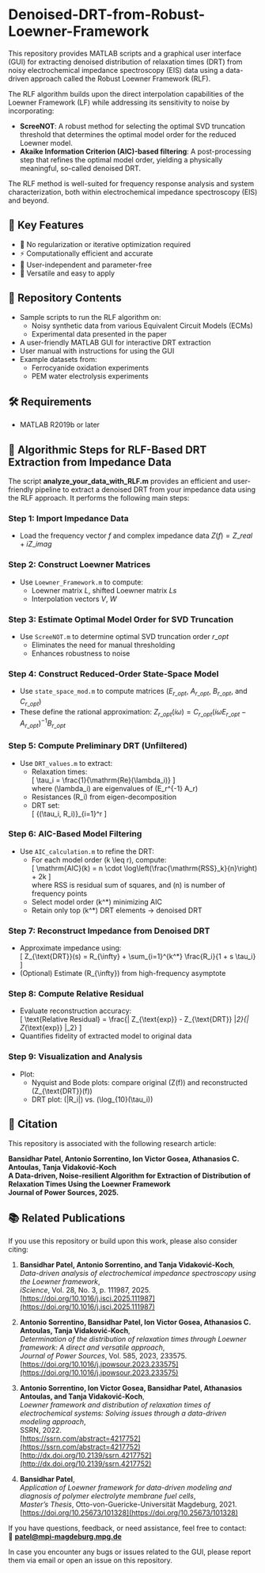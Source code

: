 # Denoised-DRT-from-Robust-Loewner-Framework

This repository provides MATLAB scripts and a graphical user interface (GUI) for extracting denoised distribution of relaxation times (DRT) from noisy electrochemical impedance spectroscopy (EIS) data using a data-driven approach called the Robust Loewner Framework (RLF).

The RLF algorithm builds upon the direct interpolation capabilities of the Loewner Framework (LF) while addressing its sensitivity to noise by incorporating:
* **ScreeNOT**: A robust method for selecting the optimal SVD truncation threshold that determines the optimal model order for the reduced Loewner model.
* **Akaike Information Criterion (AIC)-based filtering**: A post-processing step that refines the optimal model order, yielding a physically meaningful, so-called denoised DRT.

The RLF method is well-suited for frequency response analysis and system characterization, both within electrochemical impedance spectroscopy (EIS) and beyond.

## 🔑 Key Features

- 🚫 No regularization or iterative optimization required 
- ⚡ Computationally efficient and accurate  
- 🙌 User-independent and parameter-free 
- 🔧 Versatile and easy to apply  

## 📁 Repository Contents

- Sample scripts to run the RLF algorithm on:
  - Noisy synthetic data from various Equivalent Circuit Models (ECMs)
  - Experimental data presented in the paper
- A user-friendly MATLAB GUI for interactive DRT extraction
- User manual with instructions for using the GUI
- Example datasets from:
  - Ferrocyanide oxidation experiments
  - PEM water electrolysis experiments

## 🛠️ Requirements

- MATLAB R2019b or later

## 📝 Algorithmic Steps for RLF-Based DRT Extraction from Impedance Data
The script **analyze_your_data_with_RLF.m** provides an efficient and user-friendly pipeline to extract a denoised DRT from your impedance data using the RLF approach. 
It performs the following main steps:
### Step 1: Import Impedance Data

- Load the frequency vector $f$ and complex impedance data $Z(f) = Z\_{real} + i Z\_{imag}$

### Step 2: Construct Loewner Matrices

- Use `Loewner_Framework.m` to compute:
  - Loewner matrix $L$, shifted Loewner matrix $Ls$
  - Interpolation vectors $V$, $W$

### Step 3: Estimate Optimal Model Order for SVD Truncation

- Use `ScreeNOT.m` to determine optimal SVD truncation order $r\_{opt}$
  - Eliminates the need for manual thresholding
  - Enhances robustness to noise

### Step 4: Construct Reduced-Order State-Space Model

- Use `state_space_mod.m` to compute matrices ($E_{r\_{opt}}$, $A_{r\_{opt}}$, $B_{r\_{opt}}$, and $C_{r\_{opt}}$)
- These define the rational approximation:
  $Z_{r\_{opt}}(i\omega) = C_{r\_{opt}} (i\omega E_{r\_{opt}} - A_{r\_{opt}})^{-1} B_{r\_{opt}}$


### Step 5: Compute Preliminary DRT (Unfiltered)

- Use `DRT_values.m` to extract:
  - Relaxation times:  
    \[
    \tau_i = \frac{1}{\mathrm{Re}(\lambda_i)}
    \]  
    where \(\lambda_i\) are eigenvalues of \(E_r^{-1} A_r\)
  - Resistances \(R_i\) from eigen-decomposition
  - DRT set:  
    \[
    \{(\tau_i, R_i)\}_{i=1}^r
    \]

### Step 6: AIC-Based Model Filtering

- Use `AIC_calculation.m` to refine the DRT:
  - For each model order \(k \leq r\), compute:  
    \[
    \mathrm{AIC}(k) = n \cdot \log\left(\frac{\mathrm{RSS}_k}{n}\right) + 2k
    \]  
    where RSS is residual sum of squares, and \(n\) is number of frequency points
  - Select model order \(k^*\) minimizing AIC
  - Retain only top \(k^*\) DRT elements → denoised DRT

### Step 7: Reconstruct Impedance from Denoised DRT

- Approximate impedance using:  
  \[
  Z_{\text{DRT}}(s) = R_{\infty} + \sum_{i=1}^{k^*} \frac{R_i}{1 + s \tau_i}
  \]
- (Optional) Estimate \(R_{\infty}\) from high-frequency asymptote

### Step 8: Compute Relative Residual

- Evaluate reconstruction accuracy:  
  \[
  \text{Relative Residual} = \frac{\| Z_{\text{exp}} - Z_{\text{DRT}} \|_2}{\| Z_{\text{exp}} \|_2}
  \]
- Quantifies fidelity of extracted model to original data

### Step 9: Visualization and Analysis

- Plot:
  - Nyquist and Bode plots: compare original \(Z(f)\) and reconstructed \(Z_{\text{DRT}}(f)\)
  - DRT plot: \(|R_i|\) vs. \(\log_{10}(\tau_i)\)


## 📄 Citation

This repository is associated with the following research article:

**Bansidhar Patel, Antonio Sorrentino, Ion Victor Gosea, Athanasios C. Antoulas, Tanja Vidaković-Koch**  
**A Data-driven, Noise-resilient Algorithm for Extraction of Distribution of Relaxation Times Using the Loewner Framework**  
**Journal of Power Sources, 2025.**

## 📚 Related Publications

If you use this repository or build upon this work, please also consider citing:

1. **Bansidhar Patel, Antonio Sorrentino, and Tanja Vidaković-Koch**,  
   *Data-driven analysis of electrochemical impedance spectroscopy using the Loewner framework*,  
   *iScience*, Vol. 28, No. 3, p. 111987, 2025.  
   [https://doi.org/10.1016/j.isci.2025.111987](https://doi.org/10.1016/j.isci.2025.111987)

2. **Antonio Sorrentino, Bansidhar Patel, Ion Victor Gosea, Athanasios C. Antoulas, Tanja Vidaković-Koch**,  
   *Determination of the distribution of relaxation times through Loewner framework: A direct and versatile approach*,  
   *Journal of Power Sources*, Vol. 585, 2023, 233575.  
   [https://doi.org/10.1016/j.jpowsour.2023.233575](https://doi.org/10.1016/j.jpowsour.2023.233575)

3. **Antonio Sorrentino, Ion Victor Gosea, Bansidhar Patel, Athanasios Antoulas, and Tanja Vidaković-Koch**,  
   *Loewner framework and distribution of relaxation times of electrochemical systems: Solving issues through a data-driven modeling approach*,  
   SSRN, 2022.  
   [https://ssrn.com/abstract=4217752](https://ssrn.com/abstract=4217752)  
   [http://dx.doi.org/10.2139/ssrn.4217752](http://dx.doi.org/10.2139/ssrn.4217752)
   
4. **Bansidhar Patel**,  
   *Application of Loewner framework for data-driven modeling and diagnosis of polymer electrolyte membrane fuel cells*,  
   *Master’s Thesis*, Otto-von-Guericke-Universität Magdeburg, 2021.  
   [https://doi.org/10.25673/101328](https://doi.org/10.25673/101328)

If you have questions, feedback, or need assistance, feel free to contact:  
📧 **patel@mpi-magdeburg.mpg.de**

In case you encounter any bugs or issues related to the GUI, please report them via email or open an issue on this repository.
